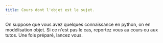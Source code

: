 ```yaml
---
title: Cours dont l'objet est le sujet.
---
```


On suppose que vous avez quelques connaissance en python, on en modélisation objet. Si ce n'est pas le cas, reportez vous au cours ou aux tutos. Une fois préparé, lancez vous. 